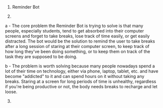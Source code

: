 1) Reminder Bot

2) 
a - The core problem the Reminder Bot is trying to solve is that many people, especially students, tend to get absorbed into their computer screens and forget to take breaks, lose track of time easily, or get easily distracted. The bot would be the solution to remind the user to take breaks after a long session of staring at their computer screen, to keep track of how long they've been doing something, or to keep them on track of the task they are supposed to be doing.

b - The problem is worth solving because many people nowadays spend a lot of their time on technology, either via phone, laptop, tablet, etc. and have become "addicted" to it and can spend hours on it without taking any breaks. Staring at a screen for long periods of time is unhealthy, regardless if you're being productive or not, the body needs breaks to recharge and let loose. 

3)
